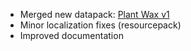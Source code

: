 
- Merged new datapack: [Plant Wax v1](plant_wax_v1.html)
- Minor localization fixes (resourcepack)
- Improved documentation